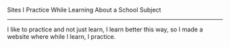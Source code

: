 Sites I Practice While Learning About a School Subject
_________________________________
I like to practice and not just learn, I learn better this way, so I made a website where while I learn, I practice.
